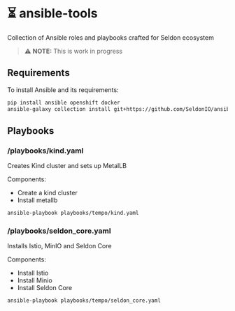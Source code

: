 # ⏳ ansible-tools
Collection of Ansible roles and playbooks crafted for Seldon ecosystem

> :warning: **NOTE:** This is work in progress

## Requirements

To install Ansible and its requirements:
```bash
pip install ansible openshift docker
ansible-galaxy collection install git+https://github.com/SeldonIO/ansible-k8s-collection.git
```

## Playbooks

### /playbooks/kind.yaml

Creates Kind cluster and sets up MetalLB

Components:
 * Create a kind cluster
 * Install metallb

```bash
ansible-playbook playbooks/tempo/kind.yaml
```

### /playbooks/seldon_core.yaml

Installs Istio, MinIO and Seldon Core

Components:
 * Install Istio
 * Install Minio
 * Install Seldon Core

```bash
ansible-playbook playbooks/tempo/seldon_core.yaml
```
